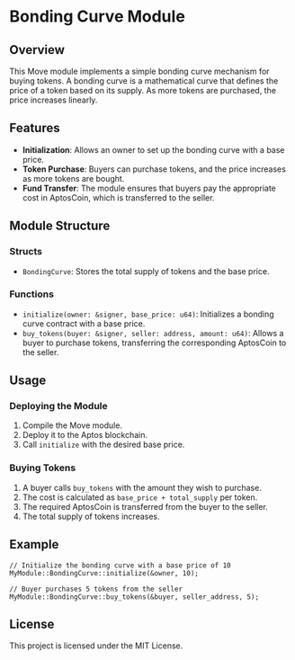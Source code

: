 # Bonding Curve Module

## Overview
This Move module implements a simple bonding curve mechanism for buying tokens. A bonding curve is a mathematical curve that defines the price of a token based on its supply. As more tokens are purchased, the price increases linearly.

## Features
- **Initialization**: Allows an owner to set up the bonding curve with a base price.
- **Token Purchase**: Buyers can purchase tokens, and the price increases as more tokens are bought.
- **Fund Transfer**: The module ensures that buyers pay the appropriate cost in AptosCoin, which is transferred to the seller.

## Module Structure

### Structs
- `BondingCurve`: Stores the total supply of tokens and the base price.

### Functions
- `initialize(owner: &signer, base_price: u64)`: Initializes a bonding curve contract with a base price.
- `buy_tokens(buyer: &signer, seller: address, amount: u64)`: Allows a buyer to purchase tokens, transferring the corresponding AptosCoin to the seller.

## Usage

### Deploying the Module
1. Compile the Move module.
2. Deploy it to the Aptos blockchain.
3. Call `initialize` with the desired base price.

### Buying Tokens
1. A buyer calls `buy_tokens` with the amount they wish to purchase.
2. The cost is calculated as `base_price + total_supply` per token.
3. The required AptosCoin is transferred from the buyer to the seller.
4. The total supply of tokens increases.

## Example
```move
// Initialize the bonding curve with a base price of 10
MyModule::BondingCurve::initialize(&owner, 10);

// Buyer purchases 5 tokens from the seller
MyModule::BondingCurve::buy_tokens(&buyer, seller_address, 5);
```

## License
This project is licensed under the MIT License.

